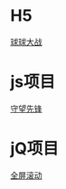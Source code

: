 # H5
[球球大战](https://wenhuahao.github.io/大战球球)

# js项目
[守望先锋](https://wenhuahao.github.io/守望先锋)

# jQ项目
[全屏滚动](https://wenhuahao.github.io/全屏特效)